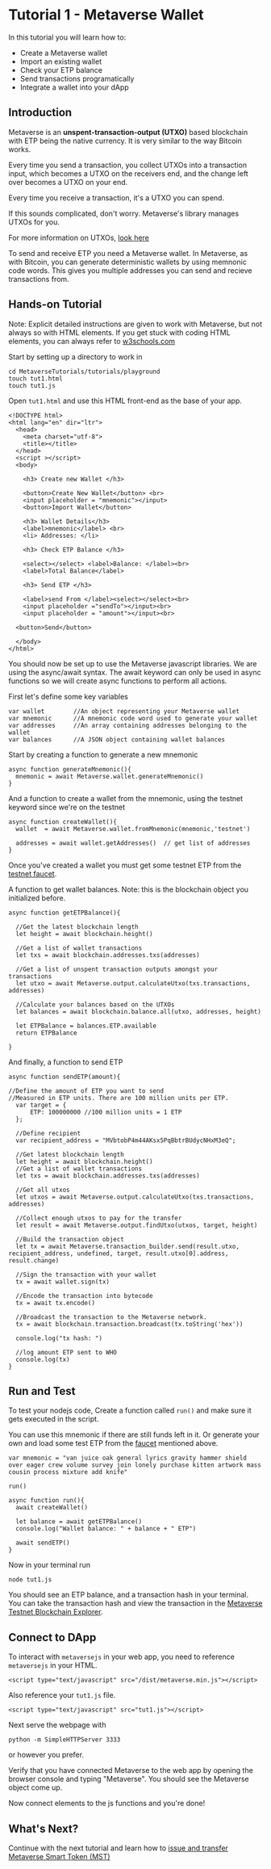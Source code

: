 # Tutorial 1 - Metaverse Wallet

In this tutorial you will learn how to:

* Create a Metaverse wallet
* Import an existing wallet
* Check your ETP balance
* Send transactions programatically
* Integrate a wallet into your dApp

## Introduction

Metaverse is an **unspent-transaction-output (UTXO)** based blockchain with ETP being the native currency. It is very similar to the way Bitcoin works.

Every time you send a transaction, you collect UTXOs into a transaction input,
which becomes a UTXO on the receivers end, and the change left over becomes a UTXO on your end.

Every time you receive a transaction, it's a UTXO you can spend.

If this sounds complicated, don't worry. Metaverse's library manages UTXOs for you.

For more information on UTXOs, [look here](https://komodoplatform.com/whats-utxo/)

To send and receive ETP you need a Metaverse wallet.
In Metaverse, as with Bitcoin, you can generate deterministic wallets by using memnonic code words. 
This gives you multiple addresses you can send and recieve transactions from.

## Hands-on Tutorial

Note: Explicit detailed instructions are given to work with Metaverse, but not always so with HTML elements. If you get stuck with coding HTML elements, you can always refer to [w3schools.com](https://www.w3schools.com/)

Start by setting up a directory to work in
```
cd MetaverseTutorials/tutorials/playground
touch tut1.html
touch tut1.js
```

Open `tut1.html` and use this HTML front-end as the base of your app.
```
<!DOCTYPE html>
<html lang="en" dir="ltr">
  <head>
    <meta charset="utf-8">
    <title></title>
  </head>
  <script ></script>
  <body>

    <h3> Create new Wallet </h3>

    <button>Create New Wallet</button> <br>
    <input placeholder = "mnemonic"></input> 
    <button>Import Wallet</button>

    <h3> Wallet Details</h3>
    <label>mnemonic</label> <br>
    <li> Addresses: </li>

    <h3> Check ETP Balance </h3>

    <select></select> <label>Balance: </label><br>
    <label>Total Balance</label>

    <h3> Send ETP </h3>

    <label>send From </label><select></select><br>
    <input placeholder ="sendTo"></input><br>
    <input placeholder = "amount"></input><br>

  <button>Send</button>

  </body>
</html>
```

You should now be set up to use the Metaverse javascript libraries. We are using the async/await syntax. The await keyword can only be used in async functions so we will create async functions to perform all actions.

First let's define some key variables
```
var wallet        //An object representing your Metaverse wallet
var mnemonic      //A mnemonic code word used to generate your wallet
var addresses     //An array containing addresses belonging to the wallet
var balances      //A JSON object containing wallet balances
```

Start by creating a function to generate a new mnemonic
```
async function generateMnemonic(){
  mnemonic = await Metaverse.wallet.generateMnemonic()
}
```

And a function to create a wallet from the mnemonic, using the testnet keyword since we're on the testnet
```
async function createWallet(){
  wallet  = await Metaverse.wallet.fromMnemonic(mnemonic,'testnet')

  addresses = await wallet.getAddresses()  // get list of addresses
}
```

Once you've created a wallet you must get some testnet ETP from the [testnet faucet](https://free.mvs.org/).

A function to get wallet balances. Note: this is the blockchain object you initialized before.
```
async function getETPBalance(){

  //Get the latest blockchain length
  let height = await blockchain.height()  

  //Get a list of wallet transactions
  let txs = await blockchain.addresses.txs(addresses)

  //Get a list of unspent transaction outputs amongst your transactions   
  let utxo = await Metaverse.output.calculateUtxo(txs.transactions, addresses)    

  //Calculate your balances based on the UTXOs
  let balances = await blockchain.balance.all(utxo, addresses, height)

  let ETPBalance = balances.ETP.available
  return ETPBalance

}
```

And finally, a function to send ETP
```
async function sendETP(amount){

//Define the amount of ETP you want to send
//Measured in ETP units. There are 100 million units per ETP.
  var target = {
      ETP: 100000000 //100 million units = 1 ETP
  };

  //Define recipient
  var recipient_address = "MVbtobP4m44AKsx5PqBbtrBUdycNHxM3eQ";

  //Get latest blockchain length
  let height = await blockchain.height()
  //Get a list of wallet transactions
  let txs = await blockchain.addresses.txs(addresses)

  //Get all utxos
  let utxos = await Metaverse.output.calculateUtxo(txs.transactions, addresses)

  //Collect enough utxos to pay for the transfer
  let result = await Metaverse.output.findUtxo(utxos, target, height)

  //Build the transaction object
  let tx = await Metaverse.transaction_builder.send(result.utxo, recipient_address, undefined, target, result.utxo[0].address, result.change)

  //Sign the transaction with your wallet
  tx = await wallet.sign(tx)

  //Encode the transaction into bytecode
  tx = await tx.encode()

  //Broadcast the transaction to the Metaverse network.
  tx = await blockchain.transaction.broadcast(tx.toString('hex'))

  console.log("tx hash: ")

  //log amount ETP sent to WHO
  console.log(tx)
}
```

## Run and Test

To test your nodejs code, Create a function called `run()` and make sure it gets executed in the script.

You can use this mnemonic if there are still funds left in it. Or generate your own and load some test ETP from the [faucet](https://free.mvs.org/) mentioned above.

```
var mnemonic = "van juice oak general lyrics gravity hammer shield over eager crew volume survey join lonely purchase kitten artwork mass cousin process mixture add knife"
```

```
run()

async function run(){
  await createWallet()

  let balance = await getETPBalance()
  console.log("Wallet balance: " + balance + " ETP")

  await sendETP()
}
```

Now in your terminal run
```
node tut1.js
```

You should see an ETP balance, and a transaction hash in your terminal. You can take the transaction hash and view the transaction in the [Metaverse Testnet Blockchain Explorer](https://explorer-testnet.mvs.org/).


## Connect to DApp

To interact with `metaversejs` in your web app, you need to reference `metaversejs` in your HTML.
```
<script type="text/javascript" src="/dist/metaverse.min.js"></script>
```

Also reference your `tut1.js` file.
```
<script type="text/javascript" src="tut1.js"></script>
```

Next serve the webpage with
```
python -m SimpleHTTPServer 3333
```
or however you prefer.

Verify that you have connected Metaverse to the web app by opening the browser console and typing "Metaverse". You should see the Metaverse object come up.

Now connect elements to the js functions and you're done!

## What's Next?
Continue with the next tutorial and learn how to [issue and transfer Metaverse Smart Token (MST)](../2-Avatars-and-MSTs)